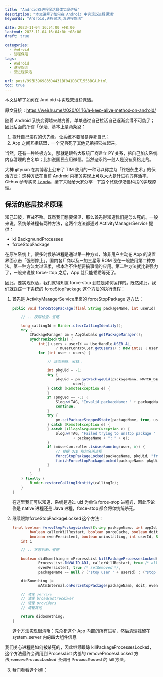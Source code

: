 ```yaml
---
title: "Android双进程保活具体实现讲解"
description: "本文讲解了如何在 Android 中实现双进程保活"
keywords: "Android,进程保活,双进程保活"

date: 2023-11-04 16:04:00 +08:00
lastmod: 2023-11-04 16:04:00 +08:00
draft: true

categories:
  - Android
  - 进程保活
tags:
  - Android
  - 进程保活
  - 双进程保活

url: post/995D3969833D4431BF041D8C71553BCA.html
toc: true
---
```


本文讲解了如何在 Android 中实现双进程保活。

<!--More-->

原文链接：https://weishu.me/2020/01/16/a-keep-alive-method-on-android/

随着 Android 系统变得越来越完善，单单通过自己拉活自己逐渐变得不可能了；因此后面的所谓「保活」基本上是两条路：

1. 提升自己进程的优先级，让系统不要轻易弄死自己；
2. App 之间互相结盟，一个兄弟死了其他兄弟把它拉起来。

当然，还有一种终极方法，那就是跟各大系统厂商建立 PY 关系，把自己加入系统内存清理的白名单；比如说国民应用微信。当然这条路一般人是没有资格走的。

大神 gityuan 在其博客上公布了 TIM 使用的一种可以称之为「终极永生术」的保活方法；这种方法在当前 Android 内核的实现上可以大大提升进程的存活率。Github 参考实现 [Leoric](https://github.com/tiann/Leoric)。接下来就给大家分享一下这个终极保活黑科技的实现原理。

## 保活的底层技术原理

知己知彼，百战不殆。既然我们想要保活，那么首先得知道我们是怎么死的。一般来说，系统杀进程有两种方法，这两个方法都通过 ActivityManagerService 提供：

- killBackgroundProcesses
- forceStopPackage

在原生系统上，很多时候杀进程是通过第一种方式，除非用户主动在 App 的设置界面点击「强制停止」。国内各厂商以及一加三星等 ROM 现在一般使用第二种方法。第一种方法太过温柔，根本治不住想要搞事情的应用。第二种方法就比较强力了，一般来说被 force-stop 之后，App 就只能乖乖等死了。

因此，要实现保活，我们就得知道 force-stop 到底是如何运作的。既然如此，我们就跟踪一下系统的 forceStopPackage 这个方法的执行流程：

1. 首先是 ActivityManagerService里面的 forceStopPackage 这方法：

    ```java
    public void forceStopPackage(final String packageName, int userId) {

        // .. 权限检查，省略

        long callingId = Binder.clearCallingIdentity();
        try {
            IPackageManager pm = AppGlobals.getPackageManager();
            synchronized(this) {
                int[] users = userId == UserHandle.USER_ALL
                        ? mUserController.getUsers() : new int[] { userId };
                for (int user : users) {

                    // 状态判断，省略..

                    int pkgUid = -1;
                    try {
                        pkgUid = pm.getPackageUid(packageName, MATCH_DEBUG_TRIAGED_MISSING,
                                user);
                    } catch (RemoteException e) {
                    }
                    if (pkgUid == -1) {
                        Slog.w(TAG, "Invalid packageName: " + packageName);
                        continue;
                    }
                    try {
                        pm.setPackageStoppedState(packageName, true, user);
                    } catch (RemoteException e) {
                    } catch (IllegalArgumentException e) {
                        Slog.w(TAG, "Failed trying to unstop package "
                                + packageName + ": " + e);
                    }
                    if (mUserController.isUserRunning(user, 0)) {
                        // 根据 UID 和包名杀进程
                        forceStopPackageLocked(packageName, pkgUid, "from pid " + callingPid);
                        finishForceStopPackageLocked(packageName, pkgUid);
                    }
                }
            }
        } finally {
            Binder.restoreCallingIdentity(callingId);
        }
    }
    ```

    在这里我们可以知道，系统是通过 uid 为单位 force-stop 进程的，因此不论你是 native 进程还是 Java 进程，force-stop 都会将你统统杀死。

2. 继续跟踪forceStopPackageLocked 这个方法：

    ```java
    final boolean forceStopPackageLocked(String packageName, int appId,
            boolean callerWillRestart, boolean purgeCache, boolean doit,
            boolean evenPersistent, boolean uninstalling, int userId, String reason) {
        int i;

        // .. 状态判断，省略

        boolean didSomething = mProcessList.killPackageProcessesLocked(packageName, appId, userId,
                ProcessList.INVALID_ADJ, callerWillRestart, true /* allowRestart */, doit,
                evenPersistent, true /* setRemoved */,
                packageName == null ? ("stop user " + userId) : ("stop " + packageName));

        didSomething |=
                mAtmInternal.onForceStopPackage(packageName, doit, evenPersistent, userId);

        // 清理 service
        // 清理 broadcastreceiver
        // 清理 providers
        // 清理其他

        return didSomething;
    }
    ```

    这个方法实现很清晰：先杀死这个 App 内部的所有进程，然后清理残留在 system_server 内的四大组件信息

我们关心进程是如何被杀死的，因此继续跟踪 killPackageProcessesLocked，这个方法最终会调用到 ProcessList 内部的 removeProcessLocked 方法;removeProcessLocked 会调用 ProcessRecord 的 kill 方法。

3. 我们看看这个kill：

```java

```